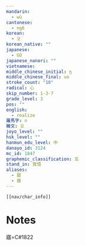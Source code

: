 ```yaml
---
mandarin:
  - wù
cantonese:
  - ng6
korean:
  - 오
korean_native: ""
japanese:
  - GO
japanese_nanori: ""
vietnamese:
middle_chinese_initial: ŋ
middle_chinese_final: uo
stroke_count: "10"
radical: 心
skip_number: 1-3-7
grade_level: 3
pos: ""
english:
  - realize
羅馬字: o
韓文: 오
joyo_level: ""
hsk_level: ""
hanmun_edu_level: 中
danayo_id: 3124
mc_id: 1847
graphemic_classification: 五
stand_in: 覚悟
aliases:
  - 寤
  - 窹
---
```

```meta-bind-embed
[[nav/char_info]]
```

# Notes
寤=C#1822
